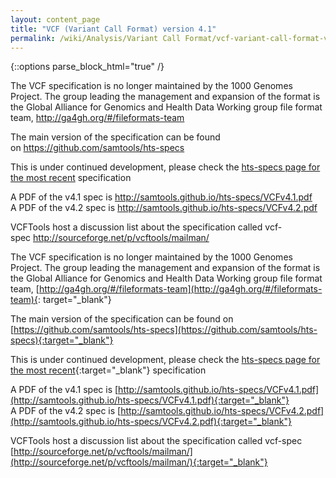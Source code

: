 ```yaml
---
layout: content_page
title: "VCF (Variant Call Format) version 4.1"
permalink: /wiki/Analysis/Variant Call Format/vcf-variant-call-format-version-41/
---
```


{::options parse_block_html="true" /}

<div class="enclosed">
    
<p>The VCF specification is no longer maintained by the 1000 Genomes Project. The group leading the management and expansion of the format is the Global Alliance for Genomics and Health Data Working group file format team,&nbsp;<a href="http://ga4gh.org/#/fileformats-team" target="_blank">http://ga4gh.org/#/fileformats-team</a></p>
<p>The main version of the specification can be found on&nbsp;<a href="https://github.com/samtools/hts-specs" target="_blank">https://github.com/samtools/hts-specs</a></p>
<p>This is under continued development, please check the&nbsp;<a href="https://github.com/samtools/hts-specs" target="_blank">hts-specs page for the most recent</a>&nbsp;specification</p>
<p>A PDF of the v4.1 spec is&nbsp;<a href="http://samtools.github.io/hts-specs/VCFv4.1.pdf" target="_blank">http://samtools.github.io/hts-specs/VCFv4.1.pdf<br />
</a>A PDF of the v4.2 spec is&nbsp;<a href="http://samtools.github.io/hts-specs/VCFv4.2.pdf" target="_blank">http://samtools.github.io/hts-specs/VCFv4.2.pdf</a></p>
<p>VCFTools host a discussion list about the specification called vcf-spec&nbsp;<a href="http://sourceforge.net/p/vcftools/mailman/" target="_blank">http://sourceforge.net/p/vcftools/mailman/</a></p>


The VCF specification is no longer maintained by the 1000 Genomes Project. The group leading the management and expansion of the format is the Global Alliance for Genomics and Health Data Working group file format team, [http://ga4gh.org/#/fileformats-team](http://ga4gh.org/#/fileformats-team){: target="_blank"}

The main version of the specification can be found on [https://github.com/samtools/hts-specs](https://github.com/samtools/hts-specs){:target="_blank"}

This is under continued development, please check the [hts-specs page for the most recent](https://github.com/samtools/hts-specs){:target="_blank"} specification

A PDF of the v4.1 spec is [http://samtools.github.io/hts-specs/VCFv4.1.pdf](http://samtools.github.io/hts-specs/VCFv4.1.pdf){:target="_blank"}  
A PDF of the v4.2 spec is [http://samtools.github.io/hts-specs/VCFv4.2.pdf](http://samtools.github.io/hts-specs/VCFv4.2.pdf){:target="_blank"}

VCFTools host a discussion list about the specification called vcf-spec [http://sourceforge.net/p/vcftools/mailman/](http://sourceforge.net/p/vcftools/mailman/){:target="_blank"}

</div>
